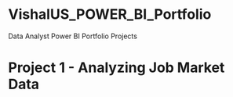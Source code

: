 # VishalUS_POWER_BI_Portfolio
Data Analyst Power BI Portfolio Projects

# Project 1 - Analyzing Job Market Data 
